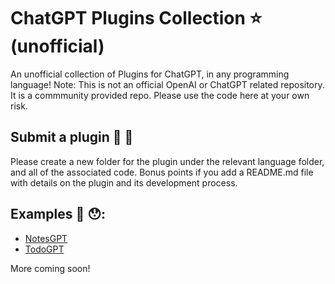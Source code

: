 # ChatGPT Plugins Collection ⭐️ (unofficial)

An unofficial collection of Plugins for ChatGPT, in any programming language! Note: This is not an official OpenAI or ChatGPT related repository. It is a commmunity provided repo. Please use the code here at your own risk.

## Submit a plugin 🫵 🔌

Please create a new folder for the plugin under the relevant language folder, and all of the associated code. Bonus points if you add a README.md file with details on the plugin and its development process.

## Examples 👀 😯:

- [NotesGPT](https://github.com/logankilpatrick/ChatGPT-Plugins-Collection/tree/main/python/NotesGPT)
- [TodoGPT](https://github.com/logankilpatrick/ChatGPT-Plugins-Collection/tree/main/python/TodoGPT)

More coming soon! 
